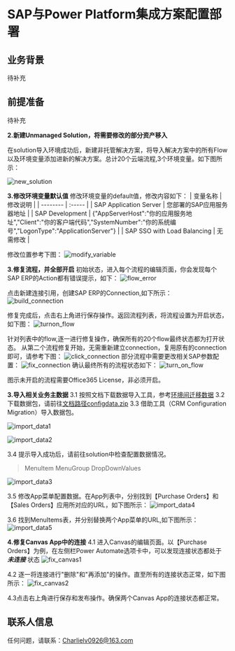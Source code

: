 # SAP与Power Platform集成方案配置部署

## 业务背景

待补充

## 前提准备

待补充

**2.新建Unmanaged Solution，将需要修改的部分资产移入**

在solution导入环境成功后，新建非托管解决方案，将导入解决方案中的所有Flow以及环境变量添加进新的解决方案。总计20个云端流程,3个环境变量。如下图所示：

![new_solution](./Images/add_new_solution.png)

**3.修改环境变量默认值**
修改环境变量的default值，修改内容如下：
| 变量名称        | 修改说明   |
| --------   | :-----  |
| SAP Application Server     | 您部署的SAP应用服务器地址   |
| SAP Development       |   {"AppServerHost":"你的应用服务地址","Client":"你的客户端代码","SystemNumber":"你的系统编号","LogonType":"ApplicationServer"}   |
| SAP SSO with Load Balancing        |    无需修改    |

修改位置参考下图：
![modify_variable](./Images/modify_variable.png)

**3.修复流程，并全部开启**
初始状态，进入每个流程的编辑页面，你会发现每个SAP ERP的Action都有错误提示，如下：
![flow_error](./Images/flow_error.png)

点击新建连接引用，创建SAP ERP的Connection,如下所示：
![build_connection](./Images/build_connection.png)

修复完成后，点击右上角进行保存操作。返回流程列表，将流程设置为开启状态，如下图：
![turnon_flow](./Images/turnon_flow.png)

针对列表中的flow,逐一进行修复操作，确保所有的20个flow最终状态都为打开状态。
从第二个流程修复开始，无需重新建立connection，复用原有的connection即可，请参考下图：
![click_connection](./Images/click_connection.png)
部分流程中需要更改相关SAP参数配置：
![fix_connection](./Images/fix_connection.png)
确认最终所有的流程状态如下：
![turn_on_flow](./Images/turn_on_flow.png)

图示未开启的流程需要Office365 License，非必须开启。

**3.导入相关业务主数据**
  3.1 按照文档下载数据导入工具，参考[环境间迁移数据](https://learn.microsoft.com/en-us/dynamics365/marketing/transfer-data)
  3.2 下载数据包，请前往[文档路径configdata.zip](https://github.com/charlielv926/Biz-App-TechSolution/blob/main/SAP%20Integration%20Deployment/Asset/configdata.zip)
  3.3 借助工具（CRM Configuration Migration）导入数据包。

  ![import_data1](./Images/import_data1.png)

  ![import_data2](./Images/import_data2.png)

  3.4 提示导入成功后，请前往solution中检查配置数据情况。
  >MenuItem
  >MenuGroup
  >DropDownValues

  ![import_data3](./Images/import_data3.png)

  3.5 修改App菜单配置数据。在App列表中，分别找到【Purchase Orders】和【Sales Orders】应用所对应的URL，如下图所示：
  ![import_data4](./Images/import_data4.png)

  3.6 找到MenuItems表，并分别替换两个App菜单的URL,如下图所示：
  ![import_data5](./Images/import_data5.png)

**4.修复Canvas App中的连接**
  4.1 进入Canvas的编辑页面。以【Purchase Orders】为例，在左侧栏Power Automate选项卡中，可以发现连接状态都处于 ___未连接___ 状态
  ![fix_canvas1](./Images/fix_canvas1.png)

  4.2 逐一将连接进行"删除"和"再添加"的操作。直至所有的连接状态正常，如下图所示：
  ![fix_canvas2](./Images/fix_canvas2.png)

  4.3点击右上角进行保存和发布操作。确保两个Canvas App的连接状态都正常。


## 联系人信息

任何问题，请联系：Charlielv0926@163.com
